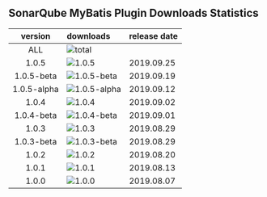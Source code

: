 ## SonarQube MyBatis Plugin Downloads Statistics

|  version   | downloads  | release date|
|  :----:  | :----  | :---- |
| ALL  | ![total](https://img.shields.io/github/downloads/donhui/sonar-mybatis/total) |
| 1.0.5  | ![1.0.5](https://img.shields.io/github/downloads/donhui/sonar-mybatis/1.0.5/total) | 2019.09.25 |
| 1.0.5-beta  | ![1.0.5-beta](https://img.shields.io/github/downloads/donhui/sonar-mybatis/1.0.5-beta/total) | 2019.09.19 |
| 1.0.5-alpha  | ![1.0.5-alpha](https://img.shields.io/github/downloads/donhui/sonar-mybatis/1.0.5-alpha/total) | 2019.09.12 |
| 1.0.4  | ![1.0.4](https://img.shields.io/github/downloads/donhui/sonar-mybatis/1.0.4/total) | 2019.09.02 |
|1.0.4-beta|![1.0.4-beta](https://img.shields.io/github/downloads/donhui/sonar-mybatis/1.0.4-beta/total)| 2019.09.01 |
| 1.0.3  | ![1.0.3](https://img.shields.io/github/downloads/donhui/sonar-mybatis/1.0.3/total) | 2019.08.29 |
| 1.0.3-beta  | ![1.0.3-beta](https://img.shields.io/github/downloads/donhui/sonar-mybatis/1.0.3-beta/total) | 2019.08.29 |
| 1.0.2  | ![1.0.2](https://img.shields.io/github/downloads/donhui/sonar-mybatis/1.0.2/total) | 2019.08.20 |
| 1.0.1  | ![1.0.1](https://img.shields.io/github/downloads/donhui/sonar-mybatis/1.0.1/total) | 2019.08.13 |
| 1.0.0  | ![1.0.0](https://img.shields.io/github/downloads/donhui/sonar-mybatis/1.0.0/total) | 2019.08.07 |
